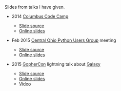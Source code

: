 Slides from talks I have given.

* 2014 [Columbus Code Camp](http://columbuscodecamp.com)
  - [Slide source](https://github.com/joeshaw/talks/tree/master/codecamp)
  - [Online slides](https://go-talks.appspot.com/github.com/joeshaw/talks/codecamp/intro.slide#1)

* Feb 2015 [Central Ohio Python Users Group](http://cohpy.org) meeting
  - [Slide source](https://github.com/joeshaw/talks/tree/master/cohpy)
  - [Online slides](https://go-talks.appspot.com/github.com/joeshaw/talks/cohpy/zen.slide#1)

* 2015 [GopherCon](http://gophercon.com) lightning talk about [Galaxy](https://github.com/litl/galaxy)
  - [Slide source](https://github.com/joeshaw/talks/tree/master/gophercon2015)
  - [Online slides](https://go-talks.appspot.com/github.com/joeshaw/talks/gophercon2015/galaxy.slide#1)
  - [Video](https://www.youtube.com/watch?v=t9-LnQFwQUA&index=17&list=PL2ntRZ1ySWBeHqlHM8DmvS8axgbrpvF9b)
